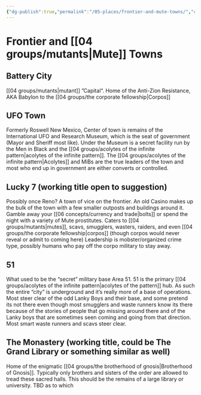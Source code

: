 ```yaml
---
{"dg-publish":true,"permalink":"/05-places/frontier-and-mute-towns/","created":"2024-08-14T14:24:29.000-05:00","updated":"2024-12-26T14:39:17.183-06:00"}
---
```


# Frontier and [[04 groups/mutants\|Mute]] Towns

## Battery City
[[04 groups/mutants\|mutant]] ”Capital“. Home of the Anti-Zion Resistance, AKA Babylon to the [[04 groups/the corporate fellowship\|Corpos]]
## UFO Town
Formerly Roswell New Mexico, Center of town is remains of the International UFO and Research Museum, which is the seat of government (Mayor and Sheriff most like).  Under the Museum is a secret facility run by the Men in Black and the [[04 groups/acolytes of the infinite pattern\|acolytes of the infinite pattern]].  The [[04 groups/acolytes of the infinite pattern\|Acolytes]] and MiBs are the true leaders of the town and most who end up in government are either converts or controlled.  

## Lucky 7 (working title open to suggestion)
Possibly once Reno?  A town of vice on the frontier. An old Casino makes up the bulk of the town with a few smaller outposts and buildings around it.  Gamble away your [[06 concepts/currency and trade\|bolts]] or spend the night with a variety of Mute prostitutes.  Caters to [[04 groups/mutants\|mutes]], scavs, smugglers, wasters, raiders, and even [[04 groups/the corporate fellowship\|corpos]] (though corpos would never reveal or admit to coming here) Leadership is mobster/organized crime type, possibly humans who pay off the corpo military to stay away.  

## 51
What used to be the “secret” military base Area 51.  51 is the primary [[04 groups/acolytes of the infinite pattern\|acolytes of the pattern]] hub.  As such the entire “city” is underground and it’s really more of a base of operations.  Most steer clear of the odd Lanky Boys and their base, and some pretend its not there even though most smugglers and waste runners know its there because of the stories of people that go missing around there and of the Lanky boys that are sometimes seen coming and going from that direction.  Most smart waste runners and scavs steer clear.  

## The Monastery (working title, could be The Grand Library or something similar as well)
Home of the enigmatic [[04 groups/the brotherhood of gnosis\|Brotherhood of Gnosis]].  Typically only brothers and sisters of the order are allowed to tread these sacred halls.  This should be the remains of a large library or university. TBD as to which
